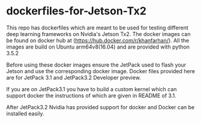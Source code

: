 # dockerfiles-for-Jetson-Tx2


This repo has dockerfiles which are meant to be used for testing different deep learning frameworks on Nvidia's Jetson Tx2. The docker images can be found on docker hub at (https://hub.docker.com/r/khanfarhan/). All the images are build on Ubuntu arm64v8(16.04) and are provided with python 3.5.2

Before using these docker images ensure the JetPack used to flash your Jetson and use the corresponding docker image. Docker files provided here are for JetPack 3.1 and JetPack3.2 Developer preview. 

If you are on JetPack3.1 you have to build a custom kernel which can support docker the instructions of which are given in README of 3.1. 

After JetPack3.2 Nvidia has provided support for docker and Docker can be installed easily.